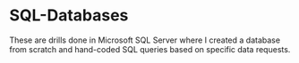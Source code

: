 # SQL-Databases
These are drills done in Microsoft SQL Server where I created a database from scratch and hand-coded SQL queries based on specific data requests.
